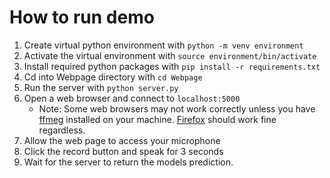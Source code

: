 # How to run demo
1. Create virtual python environment with `python -m venv environment`
2. Activate the virtual environment with `source environment/bin/activate`
3. Install required python packages with `pip install -r requirements.txt`
4. Cd into Webpage directory with `cd Webpage`
5. Run the server with `python server.py`
6. Open a web browser and connect to `localhost:5000`
    - Note: Some web browsers may not work correctly unless you have [ffmeg](https://ffmpeg.org/) installed on your machine. [Firefox](https://www.mozilla.org/en-US/firefox/new/) should work fine regardless.
7. Allow the web page to access your microphone
8. Click the record button and speak for 3 seconds
9. Wait for the server to return the models prediction.